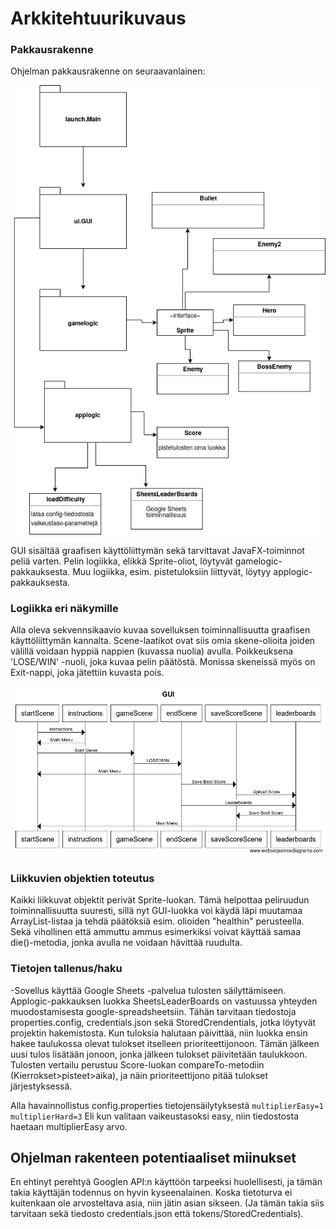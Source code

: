 # Arkkitehtuurikuvaus
### Pakkausrakenne 
<p>
Ohjelman pakkausrakenne on seuraavanlainen:
</p>
<img src="https://github.com/ArtKoski/ot-harjoitustyo/blob/master/Osteroids/dokumentaatio/kuvat/Draft.png">
<p>
GUI sisältää graafisen käyttöliittymän sekä tarvittavat JavaFX-toiminnot peliä
varten. Pelin logiikka, elikkä Sprite-oliot, löytyvät gamelogic-pakkauksesta. Muu logiikka, esim. pistetuloksiin liittyvät,
löytyy applogic-pakkauksesta.
</p>


### Logiikka eri näkymille
<p>
Alla oleva sekvennsikaavio kuvaa sovelluksen toiminnallisuutta graafisen käyttöliittymän kannalta.
Scene-laatikot ovat siis omia skene-olioita joiden välillä voidaan hyppiä nappien (kuvassa nuolia) avulla.
Poikkeuksena 'LOSE/WIN' -nuoli, joka kuvaa pelin päätöstä. Monissa skeneissä myös on Exit-nappi, joka jätettiin
kuvasta pois.
</p>
<img src="https://github.com/ArtKoski/ot-harjoitustyo/blob/master/Osteroids/dokumentaatio/kuvat/GUI.png">


### Liikkuvien objektien toteutus
<p>
Kaikki liikkuvat objektit perivät Sprite-luokan. Tämä helpottaa peliruudun toiminnallisuutta suuresti, sillä nyt GUI-luokka voi käydä
läpi muutamaa ArrayList<Sprite>-listaa ja tehdä päätöksiä esim. olioiden "healthin" perusteella. Sekä vihollinen että ammuttu ammus esimerkiksi
voivat käyttää samaa die()-metodia, jonka avulla ne voidaan hävittää ruudulta.
</p>

### Tietojen tallenus/haku
-Sovellus käyttää Google Sheets -palvelua tulosten säilyttämiseen. Applogic-pakkauksen luokka SheetsLeaderBoards on vastuussa yhteyden muodostamisesta
google-spreadsheetsiin. Tähän tarvitaan tiedostoja properties.config, credentials.json sekä StoredCrendentials, jotka löytyvät projektin hakemistosta.  Kun tuloksia halutaan päivittää, niin 
luokka ensin hakee taulukossa olevat tulokset itselleen prioriteettijonoon. Tämän jälkeen uusi tulos lisätään jonoon, jonka jälkeen tulokset päivitetään taulukkoon. Tulosten
vertailu perustuu Score-luokan compareTo-metodiin (Kierrokset>pisteet>aika), ja näin prioriteettijono pitää tulokset järjestyksessä. 

Alla havainnollistus config.properties tietojensäilytyksestä 
``
multiplierEasy=1
multiplierHard=3
``
Eli kun valitaan vaikeustasoksi easy, niin tiedostosta haetaan multiplierEasy arvo.

## Ohjelman rakenteen potentiaaliset miinukset
<p
GUI-luokka sisältää jonkin verran loogisia operaatioita, jotka voitaisiin hoitaa muualla.
AnimationTimer-lohko on suuri, joka johti minut kyseenalaistamaan toteutustani.
Tietojen tallennus sekä haku Sheets-taulusta on raskaasti toteutettu. Toisaalta maksimikoko taulukon alkioille on vain 5.
loadDifficulty-luokan tiedostonluku ja arvojen palautus GUI:lle ei ollut ihan optimaalinen.

En ehtinyt perehtyä Googlen API:n käyttöön tarpeeksi huolellisesti, ja tämän takia käyttäjän todennus on hyvin kyseenalainen. Koska tietoturva ei kuitenkaan ole arvosteltava asia, niin 
jätin asian sikseen. (Ja tämän takia siis tarvitaan sekä tiedosto credentials.json että tokens/StoredCredentials).
</p>

